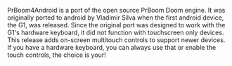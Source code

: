 PrBoom4Android is a port of the open source PrBoom Doom engine.  It was originally ported to android by Vladimir Silva when the first android device, the G1, was released.  Since the original port was designed to work with the G1's hardware keyboard, it did not function with touchscreen only devices.  This release adds on-screen multitouch controls to support newer devices.  If you have a hardware keyboard, you can always use that or enable the touch controls, the choice is your!